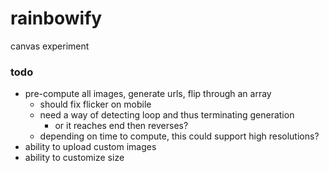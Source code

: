# rainbowify
canvas experiment

### todo
- pre-compute all images, generate urls, flip through an array
    - should fix flicker on mobile
    - need a way of detecting loop and thus terminating generation
        - or it reaches end then reverses?
    - depending on time to compute, this could support high resolutions?
- ability to upload custom images
- ability to customize size
